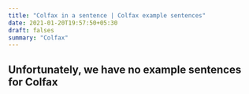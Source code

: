 ```yaml
---
title: "Colfax in a sentence | Colfax example sentences"
date: 2021-01-20T19:57:50+05:30
draft: falses
summary: "Colfax"
---
```

## Unfortunately, we have no example sentences for Colfax                 
